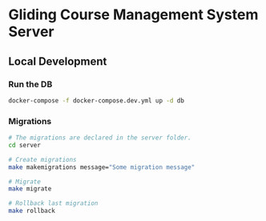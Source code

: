 # Gliding Course Management System Server

## Local Development

### Run the DB

```bash
docker-compose -f docker-compose.dev.yml up -d db
```

### Migrations

```bash
# The migrations are declared in the server folder.
cd server

# Create migrations
make makemigrations message="Some migration message"

# Migrate
make migrate

# Rollback last migration
make rollback
```
